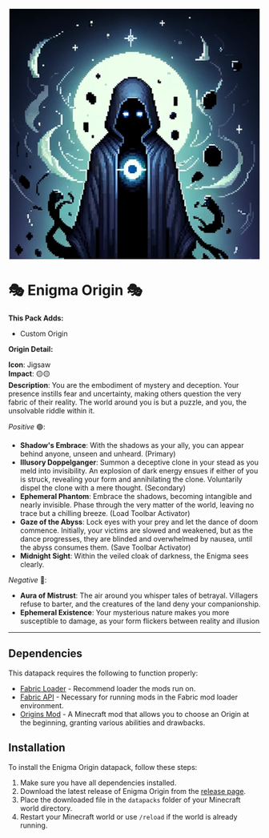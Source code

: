 <p align="center">
  <img src="https://raw.githubusercontent.com/0vergrown/Enigma-Origin/main/pack.png" alt="Enigma Origin cover"/>
</p>

# 🎭 Enigma Origin 🎭

**This Pack Adds:**
- Custom Origin

**Origin Detail:**

**Icon**: Jigsaw\
**Impact**: 🟡🟡\
**Description**: You are the embodiment of mystery and deception. Your presence instills fear and uncertainty, making others question the very fabric of their reality. The world around you is but a puzzle, and you, the unsolvable riddle within it.

*Positive* 🟢:
- **Shadow's Embrace**: With the shadows as your ally, you can appear behind anyone, unseen and unheard. (Primary)
- **Illusory Doppelganger**: Summon a deceptive clone in your stead as you meld into invisibility. An explosion of dark energy ensues if either of you is struck, revealing your form and annihilating the clone. Voluntarily dispel the clone with a mere thought. (Secondary)
- **Ephemeral Phantom**: Embrace the shadows, becoming intangible and nearly invisible. Phase through the very matter of the world, leaving no trace but a chilling breeze. (Load Toolbar Activator)
- **Gaze of the Abyss**: Lock eyes with your prey and let the dance of doom commence. Initially, your victims are slowed and weakened, but as the dance progresses, they are blinded and overwhelmed by nausea, until the abyss consumes them. (Save Toolbar Activator)
- **Midnight Sight**: Within the veiled cloak of darkness, the Enigma sees clearly.

*Negative* 🔴:
- **Aura of Mistrust**: The air around you whisper tales of betrayal. Villagers refuse to barter, and the creatures of the land deny your companionship.
- **Ephemeral Existence**: Your mysterious nature makes you more susceptible to damage, as your form flickers between reality and illusion

---
## Dependencies
This datapack requires the following to function properly:
- [Fabric Loader](https://fabricmc.net/) - Recommend loader the mods run on.
- [Fabric API](https://fabricmc.net/use/) - Necessary for running mods in the Fabric mod loader environment.
- [Origins Mod](https://github.com/apace100/origins-fabric) - A Minecraft mod that allows you to choose an Origin at the beginning, granting various abilities and drawbacks.

## Installation
To install the Enigma Origin datapack, follow these steps:
1. Make sure you have all dependencies installed.
2. Download the latest release of Enigma Origin from the [release page](https://modrinth.com/datapack/enigma-origin).
3. Place the downloaded file in the `datapacks` folder of your Minecraft world directory.
4. Restart your Minecraft world or use `/reload` if the world is already running.
